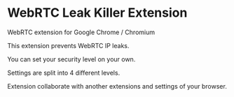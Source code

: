 # WebRTC Leak Killer Extension
WebRTC extension for Google Chrome / Chromium

This extension prevents WebRTC IP leaks.

You can set your security level on your own.

Settings are split into 4 different levels.

Extension collaborate with another extensions and settings of your browser.

